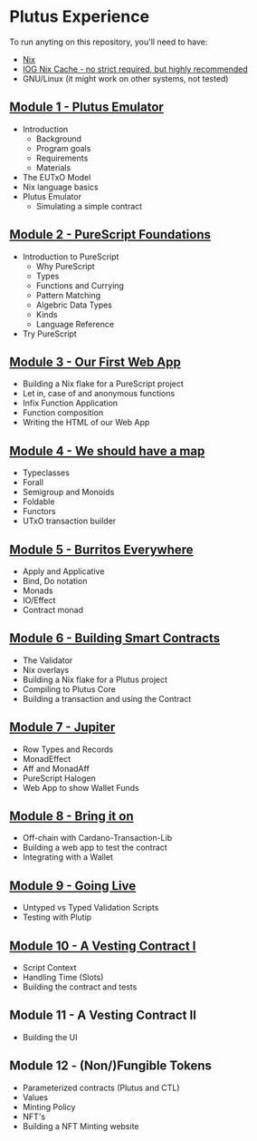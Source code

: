 # Plutus Experience

To run anyting on this repository, you'll need to have:

- [Nix](https://nixos.org)
- [IOG Nix Cache - no strict required, but highly recommended](https://input-output-hk.github.io/haskell.nix/tutorials/getting-started.html#setting-up-the-binary-cache)
- GNU/Linux (it might work on other systems, not tested)

## [Module 1 - Plutus Emulator](modules/M01-plutus-emulator)

- Introduction
  - Background
  - Program goals
  - Requirements
  - Materials
- The EUTxO Model
- Nix language basics
- Plutus Emulator
  - Simulating a simple contract

## [Module 2 - PureScript Foundations](modules/M02-purescript-foundations)
- Introduction to PureScript
  - Why PureScript
  - Types
  - Functions and Currying
  - Pattern Matching
  - Algebric Data Types
  - Kinds
  - Language Reference
- Try PureScript

## [Module 3 - Our First Web App](modules/M03-our-first-web-app)

- Building a Nix flake for a PureScript project
- Let in, case of and anonymous functions
- Infix Function Application
- Function composition
- Writing the HTML of our Web App

## [Module 4 - We should have a map](modules/M04-we-should-have-a-map)

- Typeclasses
- Forall
- Semigroup and Monoids
- Foldable
- Functors
- UTxO transaction builder

## [Module 5 - Burritos Everywhere](modules/M05-burritos-everywhere)

- Apply and Applicative
- Bind, Do notation
- Monads
- IO/Effect
- Contract monad

## [Module 6 - Building Smart Contracts](modules/M06-building-smart-contracts)

- The Validator
- Nix overlays
- Building a Nix flake for a Plutus project
- Compiling to Plutus Core
- Building a transaction and using the Contract

## [Module 7 - Jupiter](modules/M07-jupiter)

- Row Types and Records
- MonadEffect
- Aff and MonadAff
- PureScript Halogen
- Web App to show Wallet Funds

## [Module 8 - Bring it on](modules/M08-bring-it-on)

- Off-chain with Cardano-Transaction-Lib
- Building a web app to test the contract
- Integrating with a Wallet

## [Module 9 - Going Live](modules/M09-going-live)

- Untyped vs Typed Validation Scripts
- Testing with Plutip

## [Module 10 - A Vesting Contract I](modules/M10-a-vesting-contract-i)

- Script Context
- Handling Time (Slots)
- Building the contract and tests

## Module 11 - A Vesting Contract II

- Building the UI

## Module 12 - (Non/)Fungible Tokens
- Parameterized contracts (Plutus and CTL)
- Values
- Minting Policy
- NFT's
- Building a NFT Minting website
